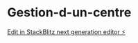 # Gestion-d-un-centre

[Edit in StackBlitz next generation editor ⚡️](https://stackblitz.com/~/github.com/seb59520/Gestion-d-un-centre)
